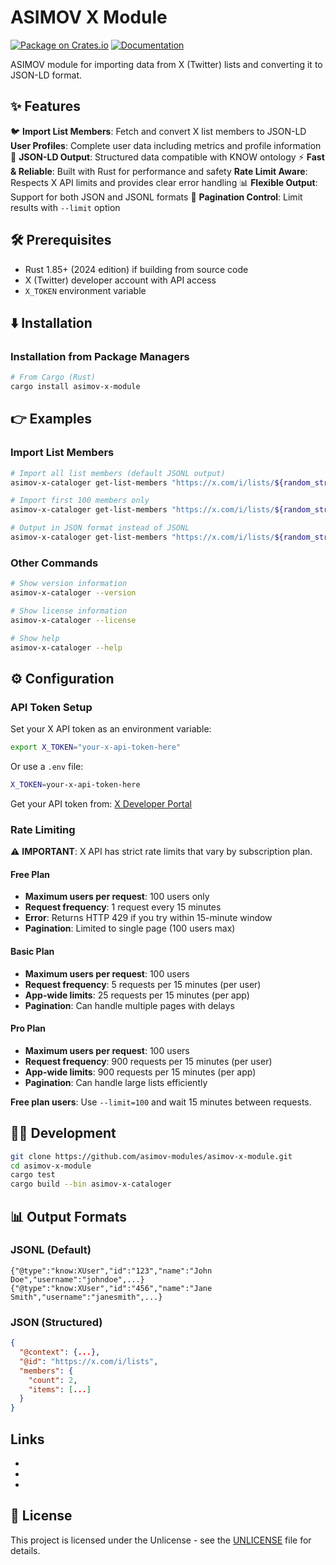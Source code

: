 # ASIMOV X Module

[![Package on Crates.io](https://img.shields.io/crates/v/asimov-x-module)](https://crates.io/crates/asimov-x-module)
[![Documentation](https://docs.rs/asimov-x-module/badge.svg)](https://docs.rs/asimov-x-module)

ASIMOV module for importing data from X (Twitter) lists and converting it to JSON-LD format.

## ✨ Features

🐦 **Import List Members**: Fetch and convert X list members to JSON-LD
 **User Profiles**: Complete user data including metrics and profile information
🔄 **JSON-LD Output**: Structured data compatible with KNOW ontology
⚡ **Fast & Reliable**: Built with Rust for performance and safety
 **Rate Limit Aware**: Respects X API limits and provides clear error handling
📊 **Flexible Output**: Support for both JSON and JSONL formats
🔢 **Pagination Control**: Limit results with `--limit` option

## 🛠️ Prerequisites

- Rust 1.85+ (2024 edition) if building from source code
- X (Twitter) developer account with API access
- `X_TOKEN` environment variable

## ⬇️ Installation

### Installation from Package Managers

```bash
# From Cargo (Rust)
cargo install asimov-x-module
```

## 👉 Examples

### Import List Members

```bash
# Import all list members (default JSONL output)
asimov-x-cataloger get-list-members "https://x.com/i/lists/${random_string}"

# Import first 100 members only
asimov-x-cataloger get-list-members "https://x.com/i/lists/${random_string}" --limit 100

# Output in JSON format instead of JSONL
asimov-x-cataloger get-list-members "https://x.com/i/lists/${random_string}" --limit 100 --output json
```

### Other Commands

```bash
# Show version information
asimov-x-cataloger --version

# Show license information
asimov-x-cataloger --license

# Show help
asimov-x-cataloger --help
```

## ⚙️ Configuration

### API Token Setup

Set your X API token as an environment variable:

```bash
export X_TOKEN="your-x-api-token-here"
```

Or use a `.env` file:

```bash
X_TOKEN=your-x-api-token-here
```

Get your API token from: [X Developer Portal](https://developer.x.com/)

### Rate Limiting

⚠️ **IMPORTANT**: X API has strict rate limits that vary by subscription plan.

#### **Free Plan**

- **Maximum users per request**: 100 users only
- **Request frequency**: 1 request every 15 minutes
- **Error**: Returns HTTP 429 if you try within 15-minute window
- **Pagination**: Limited to single page (100 users max)

#### **Basic Plan**

- **Maximum users per request**: 100 users
- **Request frequency**: 5 requests per 15 minutes (per user)
- **App-wide limits**: 25 requests per 15 minutes (per app)
- **Pagination**: Can handle multiple pages with delays

#### **Pro Plan**

- **Maximum users per request**: 100 users
- **Request frequency**: 900 requests per 15 minutes (per user)
- **App-wide limits**: 900 requests per 15 minutes (per app)
- **Pagination**: Can handle large lists efficiently

**Free plan users**: Use `--limit=100` and wait 15 minutes between requests.

## 👨‍💻 Development

```bash
git clone https://github.com/asimov-modules/asimov-x-module.git
cd asimov-x-module
cargo test
cargo build --bin asimov-x-cataloger
```

## 📊 Output Formats

### JSONL (Default)

```jsonl
{"@type":"know:XUser","id":"123","name":"John Doe","username":"johndoe",...}
{"@type":"know:XUser","id":"456","name":"Jane Smith","username":"janesmith",...}
```

### JSON (Structured)

```json
{
  "@context": {...},
  "@id": "https://x.com/i/lists",
  "members": {
    "count": 2,
    "items": [...]
  }
}
```

## Links

- [ASIMOV]: https://github.com/asimov-modules
- [JSON-LD]: https://json-ld.org/
- [X API]: https://developer.x.com/

## 📄 License

This project is licensed under the Unlicense - see the [UNLICENSE](UNLICENSE) file for details.
